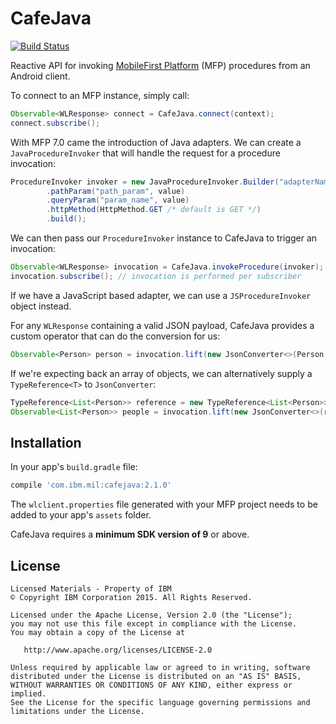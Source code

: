 # CafeJava

[![Build Status](https://travis-ci.org/IBM-MIL/CafeJava.svg?branch=master)](https://travis-ci.org/IBM-MIL/CafeJava)

Reactive API for invoking [MobileFirst Platform](http://www-03.ibm.com/software/products/en/mobilefirstplatform) (MFP) procedures from an Android client.

To connect to an MFP instance, simply call:

``` java
Observable<WLResponse> connect = CafeJava.connect(context);
connect.subscribe();
```

With MFP 7.0 came the introduction of Java adapters. We can create a `JavaProcedureInvoker` that will handle the request for a procedure invocation:

``` java
ProcedureInvoker invoker = new JavaProcedureInvoker.Builder("adapterName", "path/{path_param}")
        .pathParam("path_param", value)
        .queryParam("param_name", value)
        .httpMethod(HttpMethod.GET /* default is GET */)
        .build();
```

We can then pass our `ProcedureInvoker` instance to CafeJava to trigger an invocation:

``` java
Observable<WLResponse> invocation = CafeJava.invokeProcedure(invoker);
invocation.subscribe(); // invocation is performed per subscriber
```

If we have a JavaScript based adapter, we can use a `JSProcedureInvoker` object instead.

For any `WLResponse` containing a valid JSON payload, CafeJava provides a custom operator that can do the conversion for us:

``` java
Observable<Person> person = invocation.lift(new JsonConverter<>(Person.class));
```

If we're expecting back an array of objects, we can alternatively supply a `TypeReference<T>` to `JsonConverter`:

``` java
TypeReference<List<Person>> reference = new TypeReference<List<Person>>() {};
Observable<List<Person>> people = invocation.lift(new JsonConverter<>(reference));
```

## Installation
In your app's `build.gradle` file:

``` gradle
compile 'com.ibm.mil:cafejava:2.1.0'
```

The `wlclient.properties` file generated with your MFP project needs to be added to your app's `assets` folder.

CafeJava requires a **minimum SDK version of 9** or above.

## License
```
Licensed Materials - Property of IBM
© Copyright IBM Corporation 2015. All Rights Reserved.

Licensed under the Apache License, Version 2.0 (the "License");
you may not use this file except in compliance with the License.
You may obtain a copy of the License at

   http://www.apache.org/licenses/LICENSE-2.0

Unless required by applicable law or agreed to in writing, software
distributed under the License is distributed on an "AS IS" BASIS,
WITHOUT WARRANTIES OR CONDITIONS OF ANY KIND, either express or implied.
See the License for the specific language governing permissions and
limitations under the License.
```
